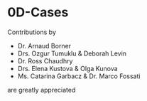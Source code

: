 # 0D-Cases
Contributions by 
* Dr. Arnaud Borner
* Drs. Ozgur Tumuklu & Deborah Levin
* Dr. Ross Chaudhry
* Drs. Elena Kustova & Olga Kunova
* Ms. Catarina Garbacz & Dr. Marco Fossati

are greatly appreciated

